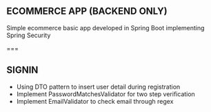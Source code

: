 ## ECOMMERCE APP (BACKEND ONLY)

Simple ecommerce basic app developed in Spring Boot implementing Spring Security

===

## SIGNIN

- Using DTO pattern to insert user detail during registration
- Implement PasswordMatchesValidator for two step verification
- Implement EmailValidator to check email through regex

